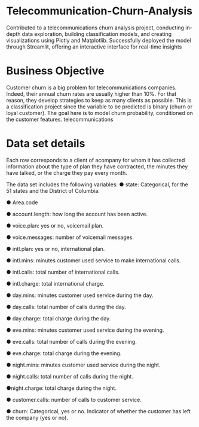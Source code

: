 # Telecommunication-Churn-Analysis
Contributed to a telecommunications churn analysis project, conducting in-depth data exploration, building classification models, and creating visualizations using Plotly and Matplotlib. Successfully deployed the model through Streamlit, offering an interactive interface for real-time insights
# Business Objective
Customer churn is a big problem for telecommunications companies. Indeed, their annual churn rates are usually higher than 10%. For that reason, they develop strategies to keep as many clients as possible. This is a classification project since the variable to be predicted is binary (churn or loyal customer). The goal here is to model churn probability, conditioned on the customer features. telecommunications

# Data set details
Each row corresponds to a client of acompany for whom it has collected information about the type of plan they have contracted, the minutes they have talked, or the charge they pay every month.


The data set includes the following variables:
● state: Categorical, for the 51 states and the District of Columbia.

● Area.code

● account.length: how long the account has been active.

● voice.plan: yes or no, voicemail plan.

● voice.messages: number of voicemail messages.

● intl.plan: yes or no, international plan.

● intl.mins: minutes customer used service to make international calls.

● intl.calls: total number of international calls.

● intl.charge: total international charge.

● day.mins: minutes customer used service during the day.

● day.calls: total number of calls during the day.

● day.charge: total charge during the day.

● eve.mins: minutes customer used service during the evening.

● eve.calls: total number of calls during the evening.

● eve.charge: total charge during the evening.

● night.mins: minutes customer used service during the night.

● night.calls: total number of calls during the night.

●night.charge: total charge during the night.

● customer.calls: number of calls to customer service.

● churn: Categorical, yes or no. Indicator of whether the customer has left the company (yes or no).
